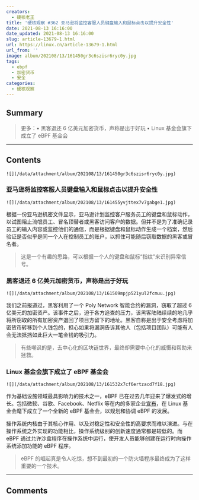 ```yaml
---
creators:
  - 硬核老王
title: '硬核观察 #362 亚马逊将监控客服人员键盘输入和鼠标点击以提升安全性'
date: 2021-08-13 16:16:00
date_updated: 2021-08-13 16:16:00
slug: article-13679-1.html
url: https://linux.cn/article-13679-1.html
url_from: ''
image: album/202108/13/161450gr3c6szisr6ryc0y.jpg
tags:
  - ebpf
  - 加密货币
  - 安全
categories:
  - 硬核观察
---
```


## Summary

> 更多：• 黑客退还 6 亿美元加密货币，声称是出于好玩 • Linux 基金会旗下成立了 eBPF 基金会

***

<!-- more -->

## Contents

`![](/data/attachment/album/202108/13/161450gr3c6szisr6ryc0y.jpg)`

### 亚马逊将监控客服人员键盘输入和鼠标点击以提升安全性

`![](/data/attachment/album/202108/13/161455yvjttex7v7gabge1.jpg)`

根据一份亚马逊机密文件显示，亚马逊计划监控客户服务员工的键盘和鼠标动作，以试图阻止流氓员工、冒名顶替者或黑客访问客户的数据。但并不是为了准确记录员工的输入内容或监控他们的通信，而是根据键盘和鼠标动作生成一个档案，然后验证是否似乎是同一个人在控制员工的账户，以抓住可能随后窃取数据的黑客或冒名者。

> 
> 这是一个有趣的思路，可以根据一个人的键盘和鼠标“指纹”来识别异常信号。
> 
> 
> 

### 黑客退还 6 亿美元加密货币，声称是出于好玩

`![](/data/attachment/album/202108/13/161509mpjp521yul2fcmuu.jpg)`

我们之前报道过，黑客利用了一个 Poly Network 智能合约的漏洞，窃取了超过 6 亿美元的加密资产。该事件之后，迫于各方追查的压力，该黑客陆陆续续的地几乎将所窃取的所有加密资产退回了项目方留下的地址。黑客自称是出于安全考虑将加密货币转移到个人钱包的，担心如果将漏洞告诉其他人（包括项目团队）可能有人会无法抵挡如此巨大一笔金钱的吸引力。

> 
> 有些嘲讽的是，去中心化的区块链世界，最终却需要中心化的威慑和帮助来拯救。
> 
> 
> 

### Linux 基金会旗下成立了 eBPF 基金会

`![](/data/attachment/album/202108/13/161532x7cf6ertzacd7f18.jpg)`

作为基础设施领域最具影响力的技术之一，eBPF 已在过去几年迎来了爆发式的增长。包括微软、谷歌、Facebook、Netflix 等在内的多家企业[宣布](https://www.linuxfoundation.org/press-release/facebook-google-isovalent-microsoft-and-netflix-launch-ebpf-foundation-as-part-of-the-linux-foundation/)，在 Linux 基金会麾下成立了一个全新的 eBPF 基金会，以规划和协调 eBPF 的发展。

操作系统内核由于其核心作用、以及对稳定性和安全性的高要求而难以演进。与在操作系统之外实现的功能相比，操作系统级别的创新速度通常都是较低的。而 eBPF 通过允许沙盒程序在操作系统中运行，使开发人员能够创建在运行时向操作系统添加功能的 eBPF 程序。

> 
> eBPF 的崛起真是令人吃惊，想不到最初的一个防火墙程序最终成为了这样重要的一个技术。
> 
> 
>

***

## Comments
